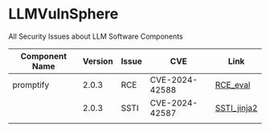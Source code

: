 # LLMVulnSphere

All Security Issues about LLM Software Components

| Component Name | Version | Issue | CVE | Link |
|----------------|---------|-------|-----|------|
| promptify | 2.0.3 | RCE | CVE-2024-42588 | [RCE_eval](https://github.com/VulnSphere/LLMVulnSphere/blob/main/Prompt/promptify/RCE_eval_2.0.3.md) |
| | 2.0.3 | SSTI | CVE-2024-42587 | [SSTI_jinja2](https://github.com/VulnSphere/LLMVulnSphere/blob/main/Prompt/promptify/SSTI_jinja2_2.0.3.md) |
|  |  |  |  | []() |
